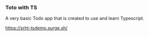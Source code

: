 ### Toto with TS

A very basic Todo app that is created to use and learn Typescript.

https://srht-tsdemo.surge.sh/
